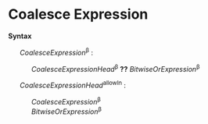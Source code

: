 # Coalesce Expression

**Syntax**

<ul>
    <i>CoalesceExpression</i><sup>β</sup> :
    <ul>
        <i>CoalesceExpressionHead</i><sup>β</sup> <b>??</b> <i>BitwiseOrExpression</i><sup>β</sup>
    </ul>
</ul>

<ul>
    <i>CoalesceExpressionHead</i><sup>allowIn</sup> :
    <ul>
        <i>CoalesceExpression</i><sup>β</sup><br>
        <i>BitwiseOrExpression</i><sup>β</sup>
    </ul>
</ul>
